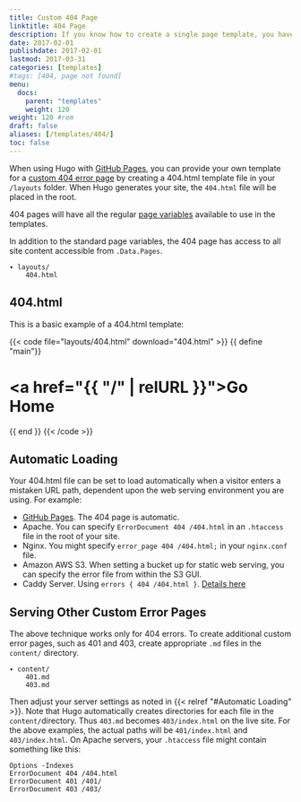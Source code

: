 ```yaml
---
title: Custom 404 Page
linktitle: 404 Page
description: If you know how to create a single page template, you have unlimited options for creating a custom 404.
date: 2017-02-01
publishdate: 2017-02-01
lastmod: 2017-03-31
categories: [templates]
#tags: [404, page not found]
menu:
  docs:
    parent: "templates"
    weight: 120
weight: 120	#rem
draft: false
aliases: [/templates/404/]
toc: false
---
```


When using Hugo with [GitHub Pages](http://pages.github.com/), you can provide your own template for a [custom 404 error page](https://help.github.com/articles/custom-404-pages/) by creating a 404.html template file in your `/layouts` folder. When Hugo generates your site, the `404.html` file will be placed in the root.

404 pages will have all the regular [page variables][pagevars] available to use in the templates.

In addition to the standard page variables, the 404 page has access to all site content accessible from `.Data.Pages`.

```
▾ layouts/
    404.html
```

## 404.html

This is a basic example of a 404.html template:

{{< code file="layouts/404.html" download="404.html" >}}
{{ define "main"}}
    <main id="main">
      <div>
       <h1 id="title"><a href="{{ "/" | relURL }}">Go Home</a></h1>
      </div>
    </main>
{{ end }}
{{< /code >}}

## Automatic Loading

Your 404.html file can be set to load automatically when a visitor enters a mistaken URL path, dependent upon the web serving environment you are using. For example:

* [GitHub Pages](/hosting-and-deployment/hosting-on-github/). The 404 page is automatic.
* Apache. You can specify `ErrorDocument 404 /404.html` in an `.htaccess` file in the root of your site.
* Nginx. You might specify `error_page 404 /404.html;` in your `nginx.conf` file.
* Amazon AWS S3. When setting a bucket up for static web serving, you can specify the error file from within the S3 GUI.
* Caddy Server. Using `errors { 404 /404.html }`. [Details here](https://caddyserver.com/docs/errors)

## Serving Other Custom Error Pages

The above technique works only for 404 errors. To create additional custom error pages, such as 401 and 403, create appropriate `.md` files in the `content/` directory.

```
▾ content/
    401.md
    403.md
```

Then adjust your server settings as noted in {{< relref "#Automatic Loading" >}}. Note that Hugo automatically creates directories for each file in the `content/`directory. Thus `403.md` becomes `403/index.html` on the live site. For the above examples, the actual paths will be `401/index.html` and `403/index.html`. On Apache servers, your `.htaccess` file might contain something like this:

```
Options -Indexes
ErrorDocument 404 /404.html
ErrorDocument 401 /401/
ErrorDocument 403 /403/
```


[pagevars]: /variables/page/
